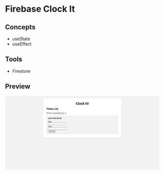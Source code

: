 # Firebase Clock It

## Concepts

- useState
- useEffect

## Tools

- Firestore

## Preview

![Preview](preview.png)
